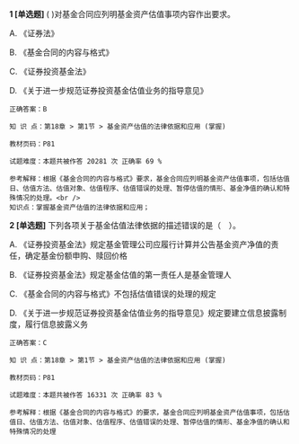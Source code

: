 **1 [单选题]** ( )对基金合同应列明基金资产估值事项内容作出要求。

A. 《证券法》

B. 《基金合同的内容与格式》

C. 《证券投资基金法》

D. 《关于进一步规范证券投资基金估值业务的指导意见》 

```
正确答案：B

知 识 点：第18章 > 第1节 > 基金资产估值的法律依据和应用 (掌握)

教材页码：P81

试题难度：本题共被作答 20281 次 正确率 69 %

参考解释：根据《基金合同的内容与格式》要求，基金合同应列明基金资产估值事项，包括估值日、估值方法、估值对象、估值程序、估值错误的处理、暂停估值的情形、基金净值的确认和特殊情况的处理。<br />
知识点：掌握基金资产估值的法律依据和应用；
```


**2 [单选题]** 下列各项关于基金估值法律依据的描述错误的是（　）。

A. 《证券投资基金法》规定基金管理公司应履行计算并公告基金资产净值的责任，确定基金份额申购、赎回价格

B. 《证券投资基金法》规定基金估值的第一责任人是基金管理人

C. 《基金合同的内容与格式》不包括估值错误的处理的规定

D. 《关于进一步规范证券投资基金估值业务的指导意见》规定要建立信息披露制度，履行信息披露义务

```
正确答案：C

知 识 点：第18章 > 第1节 > 基金资产估值的法律依据和应用 (掌握)

教材页码：P81

试题难度：本题共被作答 16331 次 正确率 83 %

参考解释：根据《基金合同的内容与格式》的要求，基金合同应列明基金资产估值事项，包括估值日、估值方法、估值对象、估值程序、估值错误的处理、暂停估值的情形、基金净值的确认和特殊情况的处理
```

